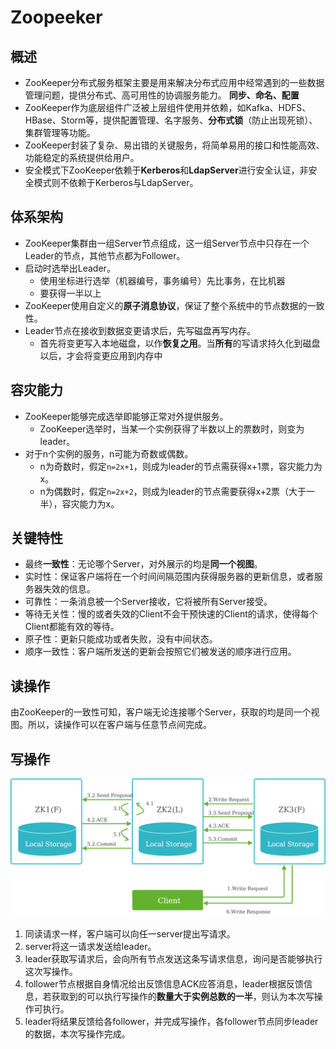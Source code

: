 # Zoopeeker

##  概述

- ZooKeeper分布式服务框架主要是用来解决分布式应用中经常遇到的一些数据管理问题，提供分布式、高可用性的协调服务能力。 **同步、命名、配置**
- ZooKeeper作为底层组件广泛被上层组件使用并依赖，如Kafka、HDFS、HBase、Storm等，提供配置管理、名字服务、**分布式锁**（防止出现死锁）、集群管理等功能。
- ZooKeeper封装了复杂、易出错的关键服务，将简单易用的接口和性能高效、功能稳定的系统提供给用户。
- 安全模式下ZooKeeper依赖于**Kerberos**和**LdapServer**进行安全认证，非安全模式则不依赖于Kerberos与LdapServer。

## 体系架构

- ZooKeeper集群由一组Server节点组成，这一组Server节点中只存在一个Leader的节点，其他节点都为Follower。
- 启动时选举出Leader。
  - 使用坐标进行选举（机器编号，事务编号）先比事务，在比机器
  - 要获得一半以上
- ZooKeeper使用自定义的**原子消息协议**，保证了整个系统中的节点数据的一致性。
- Leader节点在接收到数据变更请求后，先写磁盘再写内存。
  - 首先将变更写入本地磁盘，以作**恢复之用**。当**所有**的写请求持久化到磁盘以后，才会将变更应用到内存中

## 容灾能力

- ZooKeeper能够完成选举即能够正常对外提供服务。
  - ZooKeeper选举时，当某一个实例获得了半数以上的票数时，则变为leader。
- 对于n个实例的服务，n可能为奇数或偶数。
  - n为奇数时，假定`n=2x+1`，则成为leader的节点需获得x+1票，容灾能力为x。
  - n为偶数时，假定`n=2x+2`，则成为leader的节点需要获得x+2票（大于一半），容灾能力为x。

## 关键特性

- 最终**一致性**：无论哪个Server，对外展示的均是**同一个视图**。
- 实时性：保证客户端将在一个时间间隔范围内获得服务器的更新信息，或者服务器失效的信息。
- 可靠性：一条消息被一个Server接收，它将被所有Server接受。
- 等待无关性：慢的或者失效的Client不会干预快速的Client的请求，使得每个Client都能有效的等待。
- 原子性：更新只能成功或者失败，没有中间状态。
- 顺序一致性：客户端所发送的更新会按照它们被发送的顺序进行应用。

## 读操作

由ZooKeeper的一致性可知，客户端无论连接哪个Server，获取的均是同一个视图。所以，读操作可以在客户端与任意节点间完成。

## 写操作

![image-20240429214211567](tupian\5.png)

1. 同读请求一样，客户端可以向任一server提出写请求。
2. server将这一请求发送给leader。
3. leader获取写请求后，会向所有节点发送这条写请求信息，询问是否能够执行这次写操作。
4. follower节点根据自身情况给出反馈信息ACK应答消息，leader根据反馈信息，若获取到的可以执行写操作的**数量大于实例总数的一半**，则认为本次写操作可执行。
5. leader将结果反馈给各follower，并完成写操作，各follower节点同步leader的数据，本次写操作完成。